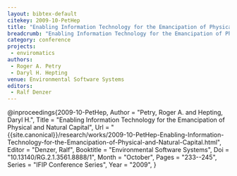 ```yaml
---
layout: bibtex-default
citekey: 2009-10-PetHep
title: "Enabling Information Technology for the Emancipation of Physical and Natural Capital (2009)"
breadcrumb: "Enabling Information Technology for the Emancipation of Physical and Natural Capital (2009)"
category: conference
projects:
 - enviromatics
authors:
 - Roger A. Petry
 - Daryl H. Hepting
venue: Environmental Software Systems
editors:
 - Ralf Denzer
---
```

@inproceedings{2009-10-PetHep,
	Author =  "Petry, Roger A. and Hepting, Daryl H.",
	Title =  "Enabling Information Technology for the Emancipation of Physical and Natural Capital",
	Url = \"{{site.canonical}}/research/works/2009-10-PetHep-Enabling-Information-Technology-for-the-Emancipation-of-Physical-and-Natural-Capital.html\",
	Editor =  "Denzer, Ralf",
	Booktitle =  "Environmental Software Systems",
	Doi =  "10.13140/RG.2.1.3561.8888/1",
	Month =  "October",
	Pages =  "233--245",
	Series =  "IFIP Conference Series",
	Year =  "2009",
}
